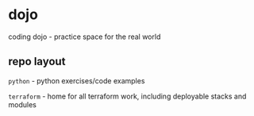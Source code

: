 # dojo
coding dojo - practice space for the real world

## repo layout
`python` - python exercises/code examples

`terraform` - home for all terraform work, including deployable stacks and modules
